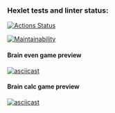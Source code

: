### Hexlet tests and linter status:

[![Actions Status](https://github.com/YU-K/python-project-49/workflows/hexlet-check/badge.svg)](https://github.com/YU-K/python-project-49/actions)

[![Maintainability](https://api.codeclimate.com/v1/badges/5ed49bfd27821a0e09c0/maintainability)](https://codeclimate.com/github/YU-K/python-project-49/maintainability)

#### Brain even game preview

[![asciicast](https://asciinema.org/a/4LuMKF4Jpg3G4SO3js4XMm57x.svg)](https://asciinema.org/a/4LuMKF4Jpg3G4SO3js4XMm57x)

#### Brain calc game preview

[![asciicast](https://asciinema.org/a/tkoy70Vd1xjPXEBKSa3gMhyl1.svg)](https://asciinema.org/a/tkoy70Vd1xjPXEBKSa3gMhyl1)

